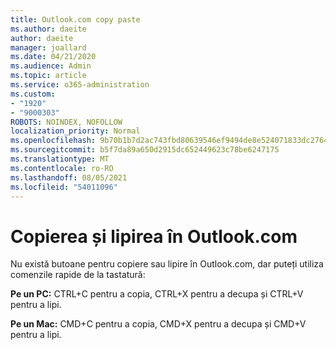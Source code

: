 ```yaml
---
title: Outlook.com copy paste
ms.author: daeite
author: daeite
manager: joallard
ms.date: 04/21/2020
ms.audience: Admin
ms.topic: article
ms.service: o365-administration
ms.custom:
- "1920"
- "9000303"
ROBOTS: NOINDEX, NOFOLLOW
localization_priority: Normal
ms.openlocfilehash: 9b70b1b7d2ac743fbd80639546ef9494de8e524071833dc276403391c560bb6a
ms.sourcegitcommit: b5f7da89a650d2915dc652449623c78be6247175
ms.translationtype: MT
ms.contentlocale: ro-RO
ms.lasthandoff: 08/05/2021
ms.locfileid: "54011096"
---
```

# <a name="copy-and-paste-in-outlookcom"></a>Copierea și lipirea în Outlook.com

Nu există butoane pentru copiere sau lipire în Outlook.com, dar puteți utiliza comenzile rapide de la tastatură:

**Pe un PC:** CTRL+C pentru a copia, CTRL+X pentru a decupa și CTRL+V pentru a lipi.

**Pe un Mac:** CMD+C pentru a copia, CMD+X pentru a decupa și CMD+V pentru a lipi.